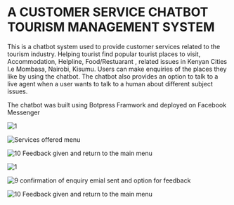 # A CUSTOMER SERVICE CHATBOT TOURISM MANAGEMENT SYSTEM
 This is a chatbot system used to provide customer services related to the tourism industry. Helping tourist find popular tourist places to visit, Accommodation, Helpline, Food/Restuarant , related issues in Kenyan Cities I.e Mombasa, Nairobi, Kisumu. Users can make enquiries of the places they like by using the chatbot. The chatbot also provides an option to talk to a live agent when a user wants to talk to a human about different subject issues.
 
 
 The chatbot was built using Botpress Framwork and deployed on Facebook Messenger
 
 
![1](https://user-images.githubusercontent.com/65623921/149364228-a9c90529-fb62-4577-a83a-1c22611172d8.PNG)

![Services offered menu](https://user-images.githubusercontent.com/65623921/149364644-38d17f45-9f70-48e3-ad7e-5c7678ff3eb9.PNG)

![10  Feedback given and return to the main menu](https://user-images.githubusercontent.com/65623921/149364758-8d342015-282b-4955-b936-10283da94a9d.PNG)

![1](https://user-images.githubusercontent.com/65623921/149364228-a9c90529-fb62-4577-a83a-1c22611172d8.PNG)

![9  confirmation of enquiry emial sent  and option for feedback](https://user-images.githubusercontent.com/65623921/149365443-321ebdec-c5fc-4232-83b1-8043e0660090.PNG)

![10  Feedback given and return to the main menu](https://user-images.githubusercontent.com/65623921/149364758-8d342015-282b-4955-b936-10283da94a9d.PNG)






